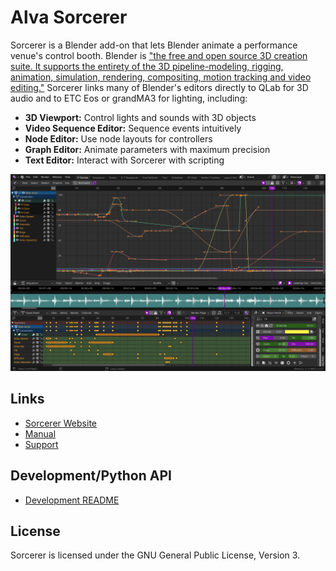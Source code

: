 <!--
Following Blender's lead on this, keeping this short and concise. Seems like a good idea
since this way, we can put all the efforts towards one place, the main website. Previously,
there were issues where the website would be up to date, but this readme was very
different and old, or the other way around. This way there is only one primary communicator 
to maintain.
-->

Alva Sorcerer
==============
Sorcerer is a Blender add-on that lets Blender animate a performance venue's control booth. Blender is ["the free and open source 3D creation suite. It supports the entirety of the 3D pipeline-modeling, rigging, animation, simulation, rendering, compositing, motion tracking and video editing."](https://projects.blender.org/blender/blender/) Sorcerer links many of Blender's editors directly to QLab for 3D audio and to ETC Eos or grandMA3 for lighting, including:

- **3D Viewport:** Control lights and sounds with 3D objects
- **Video Sequence Editor:** Sequence events intuitively
- **Node Editor:** Use node layouts for controllers
- **Graph Editor:** Animate parameters with maximum precision
- **Text Editor:** Interact with Sorcerer with scripting

![Alva Sorcerer/Blender](images/alva_sorcerer_fcurves.png)

Links
-----
- [Sorcerer Website](https://sorcerer.alvatheaters.com/)
- [Manual](https://alva-sorcerer.readthedocs.io/en/latest/index.html#)
- [Support](https://sorcerer.alvatheaters.com/support)

Development/Python API
-----------------------
- [Development README](https://github.com/Alva-Theaters/Sorcerer/blob/main/maintenance/DEVELOPERS.md)

License
-------
Sorcerer is licensed under the GNU General Public License, Version 3.

